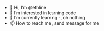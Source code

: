 - 👋 Hi, I’m @ethline
- 👀 I’m interested in learning code
- 🌱 I’m currently learning -, oh nothing
- 📫 How to reach me , send message for me

